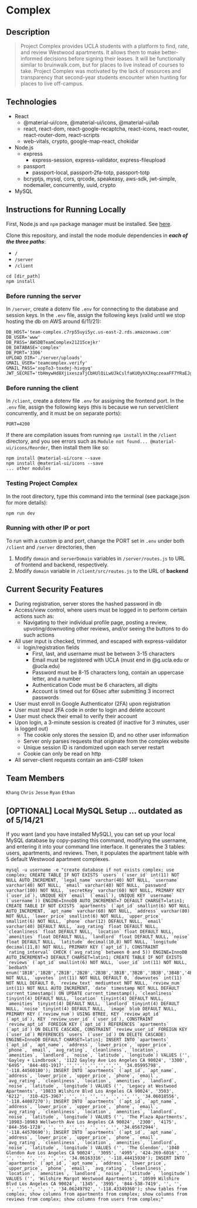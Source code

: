 # Complex
## Description

> Project Complex provides UCLA students with a platform to find, rate, and review Westwood apartments. It allows them to make better-informed decisions before signing their leases. It will be functionally similar to bruinwalk.com, but for places to live instead of courses to take. Project Complex was motivated by the lack of resources and transparency that second-year students encounter when hunting for places to live off-campus.

## Technologies

- React
  - @material-ui/core, @material-ui/icons, @material-ui/lab
  - react, react-dom, react-google-recaptcha, react-icons, react-router, react-router-dom, react-scripts
  - web-vitals, crypto, google-map-react, chokidar
- Node.js
  - express
    - express-session, express-validator, express-fileupload
  - passport
    - passport-local, passport-2fa-totp, passport-totp
  - bcryptjs, mysql, cors, qrcode, speakeasy, aws-sdk, jwt-simple, nodemailer, concurrently, uuid, crypto
- MySQL

## Instructions for Running Locally

First, Node.js and `npm` package manager must be installed. See [here](https://nodejs.org/en/).

Clone this repository, and install the node module dependencies in **_each of the three paths_**:

- `/`
- `/server`
- `/client`

```
cd [dir_path]
npm install
```

### Before running the server

In `/server`, create a dotenv file `.env` for connecting to the database and session keys. In the `.env` file, assign the following keys (valid until we stop hosting the db on AWS around 6/11/21):

```
DB_HOST='team-complex.c7rp55uyi5yc.us-east-2.rds.amazonaws.com'
DB_USER='www'
DB_PASS='AWSDBTeamComplex21215cejkr'
DB_DATABASE='complex'
DB_PORT='3306'
UPLOAD_DIR='./server/uploads'
GMAIL_USER='teamcomplex.verify'
GMAIL_PASS='xopTo3-toxdej-hivgyq'
JWT_SECRET='tbHmywHd8XjixeszaTjCbHUlQiLwUJkCslfaKUOyhXJXqczeaaFF7YRaEJgJ7C3HyDUzB5FpQJ7cF8Gm6gWNJJcHZNi5pCgRG7VB'
```

### Before running the client

In `/client`, create a dotenv file `.env` for assigning the frontend port. In the `.env` file, assign the following keys (this is because we run server/client concurrently, and it must be on separate ports):

```
PORT=4200
```

If there are compilation issues from running `npm install` in the `/client` directory, and you see errors such as `Module not found... @material-ui/icons/Reorder`, then install them like so:
```
npm install @material-ui/core --save
npm install @material-ui/icons --save
... other modules
```

### Testing Project Complex

In the root directory, type this command into the terminal (see package.json for more details):

```
npm run dev
```

### Running with other IP or port

To run with a custom ip and port, change the PORT set in `.env` under both `/client` and `/server` directories, then
1. Modify `domain` and `serverDomain` variables in `/server/routes.js` to URL of frontend and backend, respectively.
2. Modify `domain` variable in `/client/src/routes.js` to the URL of **backend**

## Current Security Features

- During registration, server stores the hashed password in db
- Access/view control, where users must be logged in to perform certain actions such as:
  - Navigating to their individual profile page, posting a review, upvoting/downvoting other reviews, and/or seeing the buttons to do such actions
- All user input is checked, trimmed, and escaped with express-validator
  - login/registration fields
    - First, last, and username must be between 3-15 characters
    - Email must be registered with UCLA (must end in @g.ucla.edu or @ucla.edu)
    - Password must be 8-15 characters long, contain an uppercase letter, and a number
    - Authentication Code must be 6 characters, all digits
    - Account is timed out for 60sec after submitting 3 incorrect passwords
- User must enroll in Google Authenticator (2FA) upon registration
- User must input 2FA code in order to login and delete account
- User must check their email to verify their account
- Upon login, a 3-minute session is created (if inactive for 3 minutes, user is logged out)
  - The cookie only stores the session ID, and no other user information
  - Server only parses requests that originate from the complex website
  - Unique session ID is randomized upon each server restart
  - Cookie can only be read on http
- All server-client requests contain an anti-CSRF token

## Team Members

`Khang`
`Chris`
`Jesse`
`Ryan`
`Ethan`

## [OPTIONAL] Local MySQL Setup ... outdated as of 5/14/21

If you want (and you have installed MySQL), you can set up your local MySQL database by copy-pasting this command, modifying the username, and entering it into your command line interface. It generates the 3 tables: users, apartments, and reviews. Then, it populates the apartment table with 5 default Westwood apartment complexes.

```
mysql -u username -e "create database if not exists complex; use complex; CREATE TABLE IF NOT EXISTS `users` (`user_id` int(11) NOT NULL AUTO_INCREMENT, `legal_name` varchar(40) NOT NULL, `username` varchar(40) NOT NULL, `email` varchar(40) NOT NULL, `password` varchar(100) NOT NULL, `secretKey` varchar(60) NOT NULL, PRIMARY KEY (`user_id`), UNIQUE KEY `email` (`email`), UNIQUE KEY `username` (`username`)) ENGINE=InnoDB AUTO_INCREMENT=7 DEFAULT CHARSET=latin1; CREATE TABLE IF NOT EXISTS `apartments` (`apt_id` smallint(6) NOT NULL AUTO_INCREMENT, `apt_name` varchar(60) NOT NULL, `address` varchar(80) NOT NULL, `lower_price` smallint(6) NOT NULL, `upper_price` smallint(6) NOT NULL, `phone` char(12) DEFAULT NULL, `email` varchar(40) DEFAULT NULL, `avg_rating` float DEFAULT NULL, `cleanliness` float DEFAULT NULL, `location` float DEFAULT NULL, `amenities` float DEFAULT NULL, `landlord` float DEFAULT NULL, `noise` float DEFAULT NULL, `latitude` decimal(10,8) NOT NULL, `longitude` decimal(11,8) NOT NULL, PRIMARY KEY (`apt_id`), CONSTRAINT `rating_interval` CHECK (`avg_rating` between 0 and 5)) ENGINE=InnoDB AUTO_INCREMENT=3 DEFAULT CHARSET=latin1; CREATE TABLE IF NOT EXISTS `reviews` (`apt_id` smallint(6) NOT NULL, `user_id` int(11) NOT NULL, `bedbath` enum('1B1B','1B2B','2B1B','2B2B','2B3B','3B1B','3B2B','3B3B','3B4B','4B1B','4B2B','4B3B','4B4B') NOT NULL, `upvotes` int(11) NOT NULL DEFAULT 0, `downvotes` int(11) NOT NULL DEFAULT 0, `review_text` mediumtext NOT NULL, `review_num` int(11) NOT NULL AUTO_INCREMENT, `date` timestamp NOT NULL DEFAULT current_timestamp() ON UPDATE current_timestamp(), `cleanliness` tinyint(4) DEFAULT NULL, `location` tinyint(4) DEFAULT NULL, `amenities` tinyint(4) DEFAULT NULL, `landlord` tinyint(4) DEFAULT NULL, `noise` tinyint(4) DEFAULT NULL, `image` blob DEFAULT NULL, PRIMARY KEY (`review_num`) USING BTREE, KEY `review_apt_id` (`apt_id`), KEY `review_user_id` (`user_id`), CONSTRAINT `review_apt_id` FOREIGN KEY (`apt_id`) REFERENCES `apartments` (`apt_id`) ON DELETE CASCADE, CONSTRAINT `review_user_id` FOREIGN KEY (`user_id`) REFERENCES `users` (`user_id`) ON DELETE CASCADE) ENGINE=InnoDB DEFAULT CHARSET=latin1; INSERT INTO `apartments` (`apt_id`, `apt_name`, `address`, `lower_price`, `upper_price`, `phone`, `email`, `avg_rating`, `cleanliness`, `location`, `amenities`, `landlord`, `noise`, `latitude`, `longitude`) VALUES ('', 'Gayley + Lindbrook', '1122 Gayley Ave Los Angeles CA 90024', '3300', '6495', '844-401-1917','','','','','','','', '34.05995798', '-118.44560180'); INSERT INTO `apartments` (`apt_id`, `apt_name`, `address`, `lower_price`, `upper_price`, `phone`, `email`, `avg_rating`, `cleanliness`, `location`, `amenities`, `landlord`, `noise`, `latitude`, `longitude`) VALUES ('', 'Legacy at Westwood Apartments', '10833 Wilshire Blvd Los Angeles CA 90024', '3503', '6212', '310-425-3967', '', '', '', '', '', '', '', '34.06018556', '-118.44087270'); INSERT INTO `apartments` (`apt_id`, `apt_name`, `address`, `lower_price`, `upper_price`, `phone`, `email`, `avg_rating`, `cleanliness`, `location`, `amenities`, `landlord`, `noise`, `latitude`, `longitude`) VALUES ('', 'The Plaza Apartments', '10983-10983 Wellworth Ave Los Angeles CA 90024', '2300', '4175', '844-356-1728', '', '', '', '', '', '', '', '34.05672944', '-118.44570690'); INSERT INTO `apartments` (`apt_id`, `apt_name`, `address`, `lower_price`, `upper_price`, `phone`, `email`, `avg_rating`, `cleanliness`, `location`, `amenities`, `landlord`, `noise`, `latitude`, `longitude`) VALUES ('', 'The Glendon', '1040 Glendon Ave Los Angeles CA 90024', '3095', '4995', '424-269-6016', '', '', '', '', '', '', '', '34.06163316', '-118.44415930'); INSERT INTO `apartments` (`apt_id`, `apt_name`, `address`, `lower_price`, `upper_price`, `phone`, `email`, `avg_rating`, `cleanliness`, `location`, `amenities`, `landlord`, `noise`, `latitude`, `longitude`) VALUES ('', 'Wilshire Margot Westwood Apartments', '10599 Wilshire Blvd Los Angeles CA 90024', '1345', '3995', '844-538-7419', '', '', '', '', '', '', '', '34.06249792', '-118.43349360'); show tables from complex; show columns from apartments from complex; show columns from reviews from complex; show columns from users from complex;"
```
